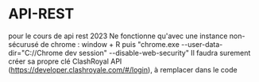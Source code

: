 # API-REST
pour le cours de api rest 2023
Ne fonctionne qu'avec une instance non-sécurusé de chrome : window + R puis "chrome.exe --user-data-dir="C://Chrome dev session" --disable-web-security" 
Il faudra surement créer sa propre clé ClashRoyal API (https://developer.clashroyale.com/#/login), à remplacer dans le code
